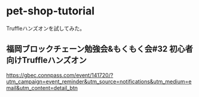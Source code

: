 # pet-shop-tutorial

Truffleハンズオンを試してみた。

## 福岡ブロックチェーン勉強会&もくもく会#32 初心者向けTruffleハンズオン
https://gbec.connpass.com/event/141720/?utm_campaign=event_reminder&utm_source=notifications&utm_medium=email&utm_content=detail_btn

